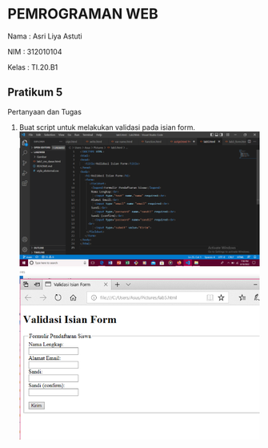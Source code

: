 # PEMROGRAMAN WEB
Nama    : Asri Liya Astuti

NIM     : 312010104

Kelas   : TI.20.B1

## Pratikum 5
Pertanyaan dan Tugas 

1. Buat script untuk melakukan validasi pada isian form. 
![screenshot(345).png](https://github.com/asriliya/Lab5Web/blob/main/ss/Screenshot%20(345).png)
![Screenshot(346).png](https://github.com/asriliya/Lab5Web/blob/main/ss/Screenshot%20(346).png)
